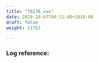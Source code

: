 ```yaml
---
title: "f0176_vvv"
date: 2020-10-07T00:11:40+1010:00
draft: false
weight: 11762

---
```


### Log reference: <no value>

```
